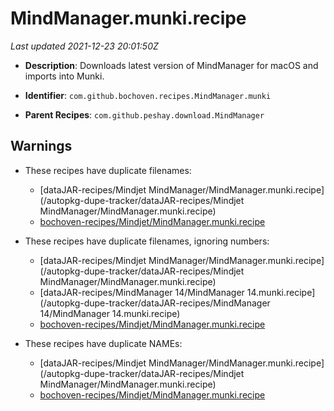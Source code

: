 # MindManager.munki.recipe

_Last updated 2021-12-23 20:01:50Z_

- **Description**: Downloads latest version of MindManager for macOS and imports into Munki.

- **Identifier**: `com.github.bochoven.recipes.MindManager.munki`

- **Parent Recipes**: `com.github.peshay.download.MindManager`


## Warnings

- These recipes have duplicate filenames:
    - [dataJAR-recipes/Mindjet MindManager/MindManager.munki.recipe](/autopkg-dupe-tracker/dataJAR-recipes/Mindjet MindManager/MindManager.munki.recipe)
    - [bochoven-recipes/Mindjet/MindManager.munki.recipe](/autopkg-dupe-tracker/bochoven-recipes/Mindjet/MindManager.munki.recipe)

- These recipes have duplicate filenames, ignoring numbers:
    - [dataJAR-recipes/Mindjet MindManager/MindManager.munki.recipe](/autopkg-dupe-tracker/dataJAR-recipes/Mindjet MindManager/MindManager.munki.recipe)
    - [dataJAR-recipes/MindManager 14/MindManager 14.munki.recipe](/autopkg-dupe-tracker/dataJAR-recipes/MindManager 14/MindManager 14.munki.recipe)
    - [bochoven-recipes/Mindjet/MindManager.munki.recipe](/autopkg-dupe-tracker/bochoven-recipes/Mindjet/MindManager.munki.recipe)

- These recipes have duplicate NAMEs:
    - [dataJAR-recipes/Mindjet MindManager/MindManager.munki.recipe](/autopkg-dupe-tracker/dataJAR-recipes/Mindjet MindManager/MindManager.munki.recipe)
    - [bochoven-recipes/Mindjet/MindManager.munki.recipe](/autopkg-dupe-tracker/bochoven-recipes/Mindjet/MindManager.munki.recipe)